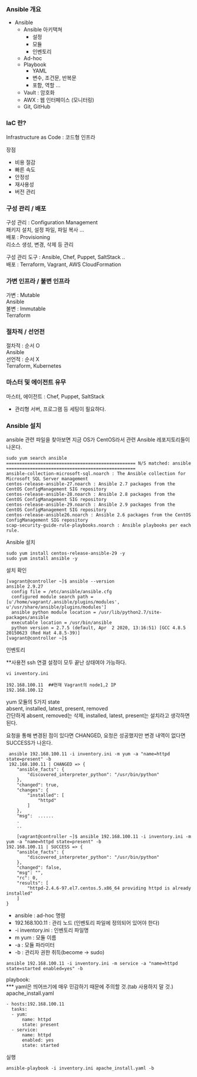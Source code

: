 ### Ansible 개요

-   Ansible
    -   Ansible 아키택쳐
        -   설정
        -   모듈
        -   인벤토리
    -   Ad-hoc
    -   Playbook
        -   YAML
        -   변수, 조건문, 반복문
        -   포함, 역할 ...
    -   Vault : 암호화
    -   AWX : 웹 인터페이스 (모니터링)
    -   Git, GitHub

### IaC 란?

Infrastructure as Code : 코드형 인프라

장점

-   비용 절감
-   빠른 속도
-   안정성
-   재사용성
-   버전 관리

### 구성 관리 / 배포

구성 관리 : Configuration Management  
패키지 설치, 설정 파일, 파일 복사 ...  
배포 : Provisioning  
리소스 생성, 변경, 삭제 등 관리

구성 관리 도구 : Ansible, Chef, Puppet, SaltStack ..  
배포 : Terraform, Vagrant, AWS CloudFormation

### 가변 인프라 / 불변 인프라

가변 : Mutable  
Ansible  
불변 : Immutable  
Terraform

### 절차적 / 선언전

절차적 : 순서 O  
Ansible  
선언적 : 순서 X  
Terraform, Kubernetes

### 마스터 및 에이전트 유무

마스터, 에이전트 : Chef, Puppet, SaltStack

-   관리형 서버, 프로그램 등 세팅이 필요하다.

### Ansible 설치

ansible 관련 파일을 찾아보면 지금 OS가 CentOS라서 관련 Ansible 레포지토리들이 나온다.

```
sudo yum search ansible
================================================= N/S matched: ansible =================================================
ansible-collection-microsoft-sql.noarch : The Ansible collection for Microsoft SQL Server management
centos-release-ansible-27.noarch : Ansible 2.7 packages from the CentOS ConfigManagement SIG repository
centos-release-ansible-28.noarch : Ansible 2.8 packages from the CentOS ConfigManagement SIG repository
centos-release-ansible-29.noarch : Ansible 2.9 packages from the CentOS ConfigManagement SIG repository
centos-release-ansible26.noarch : Ansible 2.6 packages from the CentOS ConfigManagement SIG repository
scap-security-guide-rule-playbooks.noarch : Ansible playbooks per each rule.
```

Ansible 설치

```
sudo yum install centos-release-ansible-29 -y  
sudo yum install ansible -y
```

설치 확인

```
[vagrant@controller ~]$ ansible --version
ansible 2.9.27
  config file = /etc/ansible/ansible.cfg
  configured module search path = [u'/home/vagrant/.ansible/plugins/modules', u'/usr/share/ansible/plugins/modules']
  ansible python module location = /usr/lib/python2.7/site-packages/ansible
  executable location = /usr/bin/ansible
  python version = 2.7.5 (default, Apr  2 2020, 13:16:51) [GCC 4.8.5 20150623 (Red Hat 4.8.5-39)]
[vagrant@controller ~]$
```

인벤토리

\*\*사용전 ssh 연결 설정이 모두 끝난 상태여야 가능하다.

```
vi inventory.ini
```

```
192.168.100.11  ##현재 Vagrant의 node1,2 IP
192.168.100.12
```

yum 모듈의 5가지 state  
absent, installed, latest, present, removed  
간단하게 absent, removed는 삭제, installed, latest, present는 설치라고 생각하면 된다.

요청을 통해 변경된 점이 있다면 CHANGED, 요청은 성공했지만 변경 내역이 없다면 SUCCESS가 나온다. 

```
 ansible 192.168.100.11 -i inventory.ini -m yum -a "name=httpd state=present" -b
 192.168.100.11 | CHANGED => {
    "ansible_facts": {
        "discovered_interpreter_python": "/usr/bin/python"
    },
    "changed": true,
    "changes": {
        "installed": [
            "httpd"
        ]
    },
    "msg":  ......
    .
    ..
    
    [vagrant@controller ~]$ ansible 192.168.100.11 -i inventory.ini -m yum -a "name=httpd state=present" -b
192.168.100.11 | SUCCESS => {
    "ansible_facts": {
        "discovered_interpreter_python": "/usr/bin/python"
    },
    "changed": false,
    "msg": "",
    "rc": 0,
    "results": [
        "httpd-2.4.6-97.el7.centos.5.x86_64 providing httpd is already installed"
    ]
}
```

-   ansible : ad-hoc 명령
-   192.168.100.11 : 관리 노드 (인벤토리 파일에 정의되어 있어야 한다)
-   \-i inventory.ini : 인벤토리 파일명
-   m yum : 모듈 이름
-   \-a : 모듈 파라미터
-   \-b : 관리자 권한 취득(become -> sudo)

```
ansible 192.168.100.11 -i inventory.ini -m service -a "name=httpd state=started enabled=yes" -b
```

playbook:  
\*\*\* yaml은 띄어쓰기에 매우 민감하기 때문에 주의할 것.(tab 사용하지 말 것.)  
apache\_install.yaml

```
- hosts:192.168.100.11
  tasks:
  - yum:
      name: httpd
      state: present
  - service:
      name: httpd
      enabled: yes
      state: started
```

실행

```
ansible-playbook -i inventory.ini apache_install.yaml -b
```